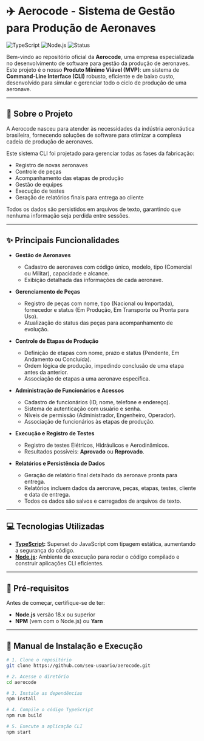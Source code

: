# ✈️ Aerocode - Sistema de Gestão para Produção de Aeronaves

![TypeScript](https://img.shields.io/badge/TypeScript-3178C6?style=for-the-badge&logo=typescript&logoColor=white)
![Node.js](https://img.shields.io/badge/Node.js-339933?style=for-the-badge&logo=nodedotjs&logoColor=white)
![Status](https://img.shields.io/badge/status-em%20desenvolvimento-yellow?style=for-the-badge)

Bem-vindo ao repositório oficial da **Aerocode**, uma empresa especializada no desenvolvimento de software para gestão da produção de aeronaves.  
Este projeto é o nosso **Produto Mínimo Viável (MVP)**: um sistema de **Command-Line Interface (CLI)** robusto, eficiente e de baixo custo, desenvolvido para simular e gerenciar todo o ciclo de produção de uma aeronave.

---

## 🎯 Sobre o Projeto
A Aerocode nasceu para atender às necessidades da indústria aeronáutica brasileira, fornecendo soluções de software para otimizar a complexa cadeia de produção de aeronaves.

Este sistema CLI foi projetado para gerenciar todas as fases da fabricação:  
- Registro de novas aeronaves  
- Controle de peças  
- Acompanhamento das etapas de produção  
- Gestão de equipes  
- Execução de testes  
- Geração de relatórios finais para entrega ao cliente  

Todos os dados são persistidos em arquivos de texto, garantindo que nenhuma informação seja perdida entre sessões.

---

## ✨ Principais Funcionalidades

- **Gestão de Aeronaves**
  - Cadastro de aeronaves com código único, modelo, tipo (Comercial ou Militar), capacidade e alcance.  
  - Exibição detalhada das informações de cada aeronave.

- **Gerenciamento de Peças**
  - Registro de peças com nome, tipo (Nacional ou Importada), fornecedor e status (Em Produção, Em Transporte ou Pronta para Uso).  
  - Atualização do status das peças para acompanhamento de evolução.

- **Controle de Etapas de Produção**
  - Definição de etapas com nome, prazo e status (Pendente, Em Andamento ou Concluída).  
  - Ordem lógica de produção, impedindo conclusão de uma etapa antes da anterior.  
  - Associação de etapas a uma aeronave específica.

- **Administração de Funcionários e Acessos**
  - Cadastro de funcionários (ID, nome, telefone e endereço).  
  - Sistema de autenticação com usuário e senha.  
  - Níveis de permissão (Administrador, Engenheiro, Operador).  
  - Associação de funcionários às etapas de produção.

- **Execução e Registro de Testes**
  - Registro de testes Elétricos, Hidráulicos e Aerodinâmicos.  
  - Resultados possíveis: **Aprovado** ou **Reprovado**.

- **Relatórios e Persistência de Dados**
  - Geração de relatório final detalhado da aeronave pronta para entrega.  
  - Relatórios incluem dados da aeronave, peças, etapas, testes, cliente e data de entrega.  
  - Todos os dados são salvos e carregados de arquivos de texto.

---

## 💻 Tecnologias Utilizadas
- **[TypeScript](https://www.typescriptlang.org/):** Superset do JavaScript com tipagem estática, aumentando a segurança do código.  
- **[Node.js](https://nodejs.org/):** Ambiente de execução para rodar o código compilado e construir aplicações CLI eficientes.  

---

## 🔧 Pré-requisitos
Antes de começar, certifique-se de ter:  
- **Node.js** versão 18.x ou superior  
- **NPM** (vem com o Node.js) ou **Yarn**  

---

## 🚀 Manual de Instalação e Execução

```bash
# 1. Clone o repositório
git clone https://github.com/seu-usuario/aerocode.git

# 2. Acesse o diretório
cd aerocode

# 3. Instale as dependências
npm install

# 4. Compile o código TypeScript
npm run build

# 5. Execute a aplicação CLI
npm start
